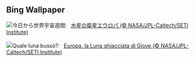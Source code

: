 ## Bing Wallpaper
![](https://www.bing.com/th?id=OHR.EuropaMoon_JA-JP4639297209_UHD.jpg&w=1000)今日から世界宇宙週間:&nbsp;&ensp;[木星の衛星エウロパ (© NASA/JPL-Caltech/SETI Institute)](https://www.bing.com/th?id=OHR.EuropaMoon_JA-JP4639297209_UHD.jpg)
<br><br/>
![](https://www.bing.com/th?id=OHR.EuropaMoon_IT-IT5266996752_UHD.jpg&w=1000)Quale luna bussò?:&nbsp;&ensp;[Europa, la Luna ghiacciata di Giove (© NASA/JPL-Caltech/SETI Institute)](https://www.bing.com/th?id=OHR.EuropaMoon_IT-IT5266996752_UHD.jpg)
<br><br/>
